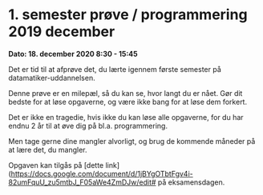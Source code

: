 # 1. semester prøve / programmering 2019 december

**Dato: 18. december 2020 8:30 - 15:45**

Det er tid til at afprøve det, du lærte igennem første semester på datamatiker-uddannelsen. 

Denne prøve er en milepæl, så du kan se, hvor langt du er nået. Gør dit bedste for at løse opgaverne, og være ikke bang for at løse dem forkert. 

Det er ikke en tragedie, hvis ikke du kan løse alle opgaverne, for du har endnu 2 år til at øve dig på bl.a. programmering.

Men tage gerne dine mangler alvorligt, og brug de kommende måneder på at lære det, du mangler. 

Opgaven kan tilgås på [dette link](https://docs.google.com/document/d/1jBYgOTbtFgv4i-82umFquU_zu5mtbJ_F05aWe4ZmDJw/edit# på eksamensdagen.
